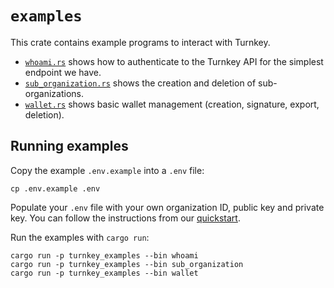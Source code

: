 # `examples`

This crate contains example programs to interact with Turnkey.

* [`whoami.rs`](./src/bin/whoami.rs) shows how to authenticate to the Turnkey API for the simplest endpoint we have.
* [`sub_organization.rs`](./src/bin/sub_organization.rs) shows the creation and deletion of sub-organizations.
* [`wallet.rs`](./src/bin/wallet.rs) shows basic wallet management (creation, signature, export, deletion).


## Running examples

Copy the example `.env.example` into a `.env` file:
```
cp .env.example .env
```

Populate your `.env` file with your own organization ID, public key and private key. You can follow the instructions from our [quickstart](https://docs.turnkey.com/getting-started/quickstart).

Run the examples with `cargo run`:
```
cargo run -p turnkey_examples --bin whoami
cargo run -p turnkey_examples --bin sub_organization
cargo run -p turnkey_examples --bin wallet
```
